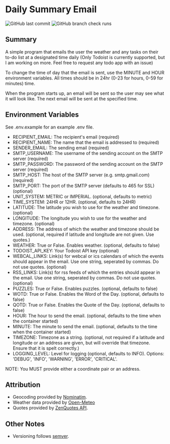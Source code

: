# Daily Summary Email
![GitHub last commit](https://img.shields.io/github/last-commit/tdavis6/dailySummaryEmail)
![GitHub branch check runs](https://img.shields.io/github/check-runs/tdavis6/dailySummaryEmail/main)

## Summary
A simple program that emails the user the weather and any tasks on their to-do list at a designated time daily
(Only Todoist is currently supported, 
but I am working on more. Feel free to request any todo app with an issue)

To change the time of day that the email is sent, use the MINUTE and HOUR environment variables. 
All times should be in 24hr (0-23 for hours, 0-59 for minutes) time.

When the program starts up, an email will be sent so the user may see what it will look like. The next email will be 
sent at the specified time.

## Environment Variables
See .env.example for an example .env file.
- RECIPIENT_EMAIL: The recipient's email (required)
- RECIPIENT_NAME: The name that the email is addressed to (required)
- SENDER_EMAIL: The sending email (required)
- SMTP_USERNAME: The username of the sending account on the SMTP server (required)
- SMTP_PASSWORD: The password of the sending account on the SMTP server (required)
- SMTP_HOST: The host of the SMTP server (e.g. smtp.gmail.com) (required)
- SMTP_PORT: The port of the SMTP server (defaults to 465 for SSL) (optional)
- UNIT_SYSTEM: METRIC or IMPERIAL. (optional, defaults to metric)
- TIME_SYSTEM: 24HR or 12HR. (optional, defaults to 24HR)
- LATITUDE: The latitude you wish to use for the weather and timezone. (optional)
- LONGITUDE: The longitude you wish to use for the weather and timezone. (optional)
- ADDRESS: The address of which the weather and timezone should be used. (optional, required if latitude and longitude
  are not given. Use quotes.)
- WEATHER: True or False. Enables weather. (optional, defaults to false)
- TODOIST_API_KEY: Your Todoist API key (optional)
- WEBCAL_LINKS: Link(s) for webcal or ics calendars of which the events should appear in the email. Use one string, seperated by commas. Do not use quotes. (optional)
- RSS_LINKS: Link(s) for rss feeds of which the entries should appear in the email. Use one string, seperated by commas. Do not use quotes. (optional)
- PUZZLES: True or False. Enables puzzles. (optional, defaults to false)
- WOTD: True or False. Enables the Word of the Day. (optional, defaults to false)
- QOTD: True or False. Enables the Quote of the Day. (optional, defaults to false)
- HOUR: The hour to send the email. (optional, defaults to the time when the container started)
- MINUTE: The minute to send the email. (optional, defaults to the time when the container started)
- TIMEZONE: Timezone as a string. (optional, not required if a latitude and longitude or an address are given, but will override that timezone. Ensure that it is spelt correctly.)
- LOGGING_LEVEL: Level for logging (optional, defaults to INFO). Options: 'DEBUG', 'INFO', 'WARNING', 'ERROR', 'CRITICAL'.

NOTE: You MUST provide either a coordinate pair or an address.

## Attribution
- Geocoding provided by [Nominatim](https://nominatim.org/).
- Weather data provided by [Open-Meteo](https://open-meteo.com/)
- Quotes provided by [ZenQuotes API](https://zenquotes.io/).

## Other Notes
- Versioning follows [semver](https://semver.org).